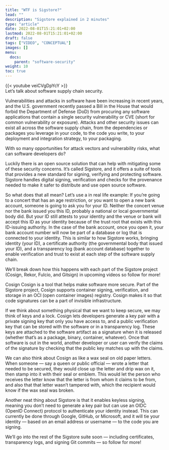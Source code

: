 ```yaml
---
title: "WTF is Sigstore?"
lead: ""
description: "Sigstore explained in 2 minutes"
type: "article"
date: 2022-08-01T15:21:01+02:00
lastmod: 2022-08-01T15:21:01+02:00
draft: false
tags: ["VIDEO", "CONCEPTUAL"]
images: []
menu:
  docs:
    parent: "software-security"
weight: 10
toc: true
---
```


{{< youtube veiCVgDpYcY >}}
<br>
Let’s talk about software supply chain security. 

Vulnerabilities and attacks in software have been increasing in recent years, and the U.S. government recently passed a Bill in the House that would forbid the Department of Defense (DoD) from procuring any software applications that contain a single security vulnerability or CVE (short for common vulnerability or exposure). Attacks and other security issues can exist all across the software supply chain, from the dependencies or packages you leverage in your code, to the code you write, to your deployment and integration strategy, to your packaging. 

With so many opportunities for attack vectors and vulnerability risks, what can software developers do?

Luckily there is an open source solution that can help with mitigating some of these security concerns. It’s called Sigstore, and it offers a suite of tools that provides a new standard for signing, verifying and protecting software. Sigstore handles digital signing, verification and checks for the provenance needed to make it safer to distribute and use open source software.

So what does that all mean? Let’s use a in real life example:
If you’re going to a concert that has an age restriction, or you want to open a new bank account, someone is going to ask you for your ID. Neither the concert venue nor the bank issued you this ID, probably a national or local governmental body did. But your ID still attests to your identity and the venue or bank will accept this ID as your identity because of the trust root that exists with this ID-issuing authority. In the case of the bank account, once you open it, your bank account number will now be part of a database or log that is connected to your identity. This is similar to how Sigstore works, bringing identity (your ID), a certificate authority (the governmental body that issued your ID), and a transparency log (bank account database) together to enable verification and trust to exist at each step of the software supply chain.

We’ll break down how this happens with each part of the Sigstore project (Cosign, Rekor, Fulcio, and Gitsign) in upcoming videos so follow for more!

Cosign
Cosign is a tool that helps make software more secure. Part of the Sigstore project, Cosign supports container signing, verification, and storage in an OCI (open container images) registry. Cosign makes it so that code signatures can be a part of invisible infrastructure.

If we think about something physical that we want to keep secure, we may think of keys and a lock. Cosign lets developers generate a key pair with a private signing key that only you have access to, and a public verification key that can be stored with the software or in a transparency log. These keys are attached to the software artifact as a signature when it is released (whether that’s as a package, binary, container, whatever). Once that software is out in the world, another developer or user can verify the claims of the signature by checking that the public key matches up with the claims. 

We can also think about Cosign as like a wax seal on old paper letters. When someone — say a queen or public official — wrote a letter that needed to be secured, they would close up the letter and drip wax on it, then stamp into it with their seal or emblem. This would let the person who receives the letter know that the letter is from whom it claims to be from, and also that that letter wasn’t tampered with, which the recipient would know if the wax seal was broken. 

Another neat thing about Sigstore is that it enables keyless signing, meaning you don’t need to generate a key pair but can use an OIDC (OpenID Connect) protocol to authenticate your identity instead. This can currently be done through Google, GitHub, or Microsoft, and it will tie your identity — based on an email address or username — to the code you are signing.

We’ll go into the rest of the Sigstore suite soon — including certificates, transparency logs, and signing Git commits — so follow for more!
